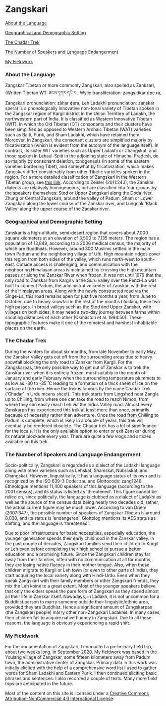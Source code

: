 # Zangskari

[About the Language](#h.zcq25ngaubq4)

[Geographical and Demographic Setting](#h.y7by2pu2flf8)

[The Chadar Trek](#h.x5xm3nlq24t3)

[The Number of Speakers and Language Endangerment](#h.6wslnj9szbng)

[My Fieldwork](#h.8pa8cnhbjc1p)

### About the Language

Zangskar Tibetan or more commonly Zangskari, also spelled as Zanksari, (Written Tibetan WT: ཟངས་དཀར དཔེ་ར ; Wylie transliteration: zangs.dkar dpe.ra, Zangskari pronunciation: zãhar ɸera, Leh Ladakhi pronunciation: zaŋskar spera) is a phonologically innovative non-tonal variety of Tibetan spoken in the Zangskar region of Kargil district in the Union Territory of Ladakh, the northwestern part of India. It is classified as Western Innovative Tibetan (WIT), in which the Old Tibetan (OT) consonants and their clusters have been simplified as opposed to Western Archaic Tibetan (WAT) varieties such as Balti, Purik, and Sham Ladakhi, which have retained them. Moreover, in Zangskari, the consonant clusters are simplified majorly by fricativization (which is evident from the autonym of the language itself). In contrast, its sister WIT varieties such as Upper Ladakhi or Changskat, and those spoken in Lahaul-Spiti in the adjoining state of Himachal Pradesh, do so majorly by consonant deletion, tonogenesis (in some of the eastern varieties bordering Tibet), and somewhat by fricativization, which makes Zangskari differ considerably from other Tibetic varieties spoken in the region. For a more detailed classification of Zangskari in the Western Tibetan group, see [this link](https://sites.google.com/view/maazshaikh/languages?authuser=0#h.u7aeixlu5wgk). According to Zeisler (2011:243), the Zanskar dialects are relatively homogeneous, but are classified into four groups by the speakers themselves: Stod or Upper Zangskari along the Doda river, Zhung or Central Zangskari, around the valley of Padum, Sham or Lower Zangskari along the lower course of the Zanskar river, and Lungnak 'Black Valley' along the upper course of the Zanskar river.

### Geographical and Demographic Setting

Zanskar is a high-altitude, semi-desert region that covers about 7,000 square kilometers at an elevation of 3,500 to 7,135 meters. The region has a population of 13,849, according to a 2006 medical census, the majority of which are Buddhists. However, around 300 Muslims settled in the main town Padum and the neighboring village of Ufti. High mountain ridges cover this region from both sides of the valley, which runs north-west to south-east. Outside access is challenging, and communication with the neighboring Himalayan areas is maintained by crossing the high mountain passes or along the Zanskar River when frozen. It was not until 1979 that the only road to Zanskar from Kargil via the Suru valley over the Penzi-La was built to connect Padum, the administrative center of Zanskar, with the rest of the Himalayan areas. Along with the newly constructed road via the Singe-La, this road remains open for just five months a year, from June to October, due to heavy snowfall in the rest of the months blocking these two high passes. In broad valleys such as the Stod and Upper Zanskar, with villages on both sides, it may need a two-day journey between farms within shouting distances of each other (Osmaston et al. 1994:50). These topographic features make it one of the remotest and harshest inhabitable places on the earth.

### The Chadar Trek

During the winters for about six months, from late November to early May, the Zanskar Valley gets cut off from the surrounding areas due to heavy snowfall blocking the only road to Zanskar from Kargil. For the Zangskarpas, the only possible way to get out of Zanskar is to trek the Zanskar river when it is entirely frozen, most suitably in the month of January and early February when the surrounding temperature plummets to as low as -30 to -35 ̊ C leading to a formation of a thick sheet of ice on the surface of the river. Hence the trek is famous by the name Chadar Trek ('Chadar' in Urdu means sheet). This trek starts from Lingshed near Zangla up to Chilling, from where one can take the road to reach Nimoo, from where they can easily reach Leh via the Indus Valley road. Almost every Zanskarpa has experienced this trek at least more than once, primarily because of necessity rather than adventure. Once the road from Chilling to Padum is complete, which is likely in a couple of years, this trek will eventually be rendered obsolete. The Chadar trek has a lot of significance for the locals. It is the only available option to enter or exit Zanskar during its natural blockade every year. There are quite a few vlogs and articles available on this trek.

### The Number of Speakers and Language Endangerment

Socio-politically, Zangskari is regarded as a dialect of the Ladakhi language along with other varieties such as Lehskat, Shamskat, Nubraskat, and Changskat. However, linguistically, it has a language status of its own and is recognized by the ISO 639-3 Code: zau and Glottocode: zang1248. Ethnologue mentions 11,400 speakers of this language (according to the 2001 census), and its status is listed as 'threatened'. This figure cannot be relied on, since politically, the language is clubbed as a dialect of Ladakhi as well as the source of the census data being nearly two decades old; rather, the actual current figure may be much lower. According to van Driem (2007:347), the possible number of speakers of Zangskar Tibetan is around 8,000, and its status is 'endangered'. Glottolog mentions its AES status as shifting, and the language is 'threatened'.

Due to poor infrastructure for basic necessities, especially education, the younger generation spends their early childhood in the Zanskar valley. In the past couple of decades, Zangskari families send their children to Kargil or Leh even before completing their high school to pursue a better education and a promising future. Since the Zangskari children stay far away from their families, often with no communication at all for months, they are losing native fluency in their mother tongue. Also, when these children migrate to Kargil or Leh town (or even to other parts of India), they start acquiring the local variety along with Hindi-Urdu. Even when they speak Zangskari with their family members or other Zangskari friends, they mix the Leh koiné to a great extent. Most of the younger speakers believe that only the elders speak the pure form of Zangskari as they spend almost all their life in Zanskar itself. Nowadays, in Ladakh, it is not uncommon for a Buddhist person to marry someone outside their linguistic/ethnic area, provided they are Buddhist. Hence a significant amount of Zangskarpas (the Zangskari people) marry other non-Zangskari Ladakhis. In many cases, their children fail to acquire native fluency in Zangskari. Due to all these reasons, the language is obviously experiencing a rapid shift.

### My Fieldwork

For the documentation of Zangskari, I conducted a preliminary field trip, about two weeks long, in September 2020. My fieldwork was based in the Youlang village of Zangskar, some fifteen kilometers away from Padum town, the administrative center of Zangskar. Primary data in this work was initially elicited with the help of a comprehensive word list I used to gather words for Sham Ladakhi and Eastern Purik. I then continued eliciting basic phrases and sentences. I also recorded a couple of texts. Many more field trips are anticipated in the future.

Most of the content on this site is licensed under a [Creative Commons Attribution-NonCommercial 4.0 International License](http://creativecommons.org/licenses/by-nc/4.0/).
